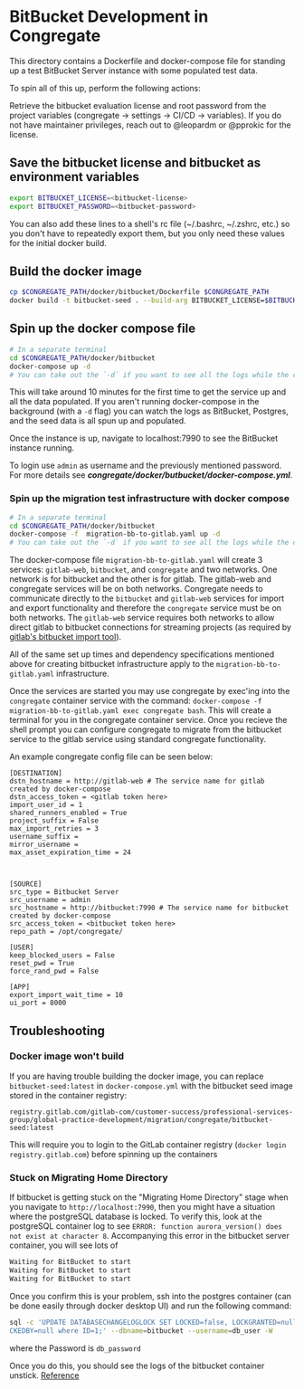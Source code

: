 # BitBucket Development in Congregate

This directory contains a Dockerfile and docker-compose file for standing up a test BitBucket Server instance with some populated test data.

To spin all of this up, perform the following actions:

Retrieve the bitbucket evaluation license and root password from the project variables (congregate -> settings -> CI/CD -> variables).
If you do not have maintainer privileges, reach out to @leopardm or @pprokic for the license.

## Save the bitbucket license and bitbucket as environment variables

```bash
export BITBUCKET_LICENSE=<bitbucket-license>
export BITBUCKET_PASSWORD=<bitbucket-password>
```

You can also add these lines to a shell's rc file (~/.bashrc, ~/.zshrc, etc.) so you don't have to repeatedly export them, but you only need these values for the initial docker build.

## Build the docker image

```bash
cp $CONGREGATE_PATH/docker/bitbucket/Dockerfile $CONGREGATE_PATH
docker build -t bitbucket-seed . --build-arg BITBUCKET_LICENSE=$BITBUCKET_LICENSE --build-arg BITBUCKET_PASSWORD=$BITBUCKET_PASSWORD
```

## Spin up the docker compose file

```bash
# In a separate terminal
cd $CONGREGATE_PATH/docker/bitbucket
docker-compose up -d
# You can take out the `-d` if you want to see all the logs while the containers are running
```

This will take around 10 minutes for the first time to get the service up and all the data populated. If you aren't running docker-compose in the background (with a `-d` flag) you can watch the logs as BitBucket, Postgres, and the seed data is all spun up and populated.

Once the instance is up, navigate to localhost:7990 to see the BitBucket instance running.

To login use `admin` as username and the previously mentioned password. For more details see ***congregate/docker/butbucket/docker-compose.yml***.

### Spin up the migration test infrastructure with docker compose
```bash
# In a separate terminal
cd $CONGREGATE_PATH/docker/bitbucket
docker-compose -f  migration-bb-to-gitlab.yaml up -d
# You can take out the `-d` if you want to see all the logs while the containers are running
```

The docker-compose file `migration-bb-to-gitlab.yaml` will create 3 services: `gitlab-web`, `bitbucket`, and `congregate` and two networks. One network is for bitbucket and the other is for gitlab. The gitlab-web and congregate services will be on both networks. Congregate needs to communicate directly to the `bitbucket` and `gitlab-web` services for import and export functionality and therefore the `congregate` service must be on both networks. The `gitlab-web` service requires both networks to allow direct gitlab to bitbucket connections for streaming projects (as required by [gitlab's bitbucket import tool](https://docs.gitlab.com/ee/api/import.html#import-repository-from-bitbucket-server)). 

All of the same set up times and dependency specifications mentioned above for creating bitbucket infrastructure apply to the `migration-bb-to-gitlab.yaml` infrastructure.

Once the services are started you may use congregate by exec'ing into the `congregate` container service with the command: `docker-compose -f migration-bb-to-gitlab.yaml exec congregate bash`. This will create a terminal for you in the congregate container service. Once you recieve the shell prompt you can configure congregate to migrate from the bitbucket service to the gitlab service using standard congregate functionality. 


An example congregate config file can be seen below:

```
[DESTINATION]
dstn_hostname = http://gitlab-web # The service name for gitlab created by docker-compose
dstn_access_token = <gitlab token here>
import_user_id = 1
shared_runners_enabled = True
project_suffix = False
max_import_retries = 3
username_suffix = 
mirror_username = 
max_asset_expiration_time = 24



[SOURCE]
src_type = Bitbucket Server
src_username = admin
src_hostname = http://bitbucket:7990 # The service name for bitbucket created by docker-compose
src_access_token = <bitbucket token here>
repo_path = /opt/congregate/

[USER]
keep_blocked_users = False
reset_pwd = True
force_rand_pwd = False

[APP]
export_import_wait_time = 10
ui_port = 8000
```

## Troubleshooting

### Docker image won't build

If you are having trouble building the docker image, you can replace `bitbucket-seed:latest` in `docker-compose.yml` with the bitbucket seed image stored in the container registry:

`registry.gitlab.com/gitlab-com/customer-success/professional-services-group/global-practice-development/migration/congregate/bitbucket-seed:latest`

This will require you to login to the GitLab container registry (`docker login registry.gitlab.com`) before spinning up the containers

### Stuck on Migrating Home Directory

If bitbucket is getting stuck on the "Migrating Home Directory" stage when you navigate to `http://localhost:7990`, then you might have a situation where the postgreSQL database is locked. To verify this, look at the postgreSQL container log to see `ERROR: function aurora_version() does not exist at character 8`. Accompanying this error in the bitbucket server container, you will see lots of

```bash
Waiting for BitBucket to start
Waiting for BitBucket to start
Waiting for BitBucket to start
```

Once you confirm this is your problem, ssh into the postgres container (can be done easily through docker desktop UI) and run the following command:

```bash
sql -c 'UPDATE DATABASECHANGELOGLOCK SET LOCKED=false, LOCKGRANTED=null, LO
CKEDBY=null where ID=1;' --dbname=bitbucket --username=db_user -W
```

where the Password is `db_password`

Once you do this, you should see the logs of the bitbucket container unstick. [Reference](https://community.atlassian.com/t5/Bitbucket-questions/starting-bitbucket-hangs-on-quot-migrating-home-directory-quot/qaq-p/785834)

